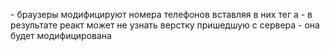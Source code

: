 <meta name="format-detection" content="telephone=no"> - браузеры модифицируют номера телефонов вставляя в них тег а - в результате реакт может не узнать верстку пришедшую с сервера - она будет модифицирована
